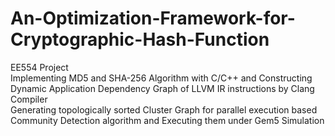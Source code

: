 # An-Optimization-Framework-for-Cryptographic-Hash-Function
EE554 Project\
Implementing MD5 and SHA-256 Algorithm with C/C++ and Constructing Dynamic Application
Dependency Graph of LLVM IR instructions by Clang Compiler\
Generating topologically sorted Cluster Graph for parallel execution based Community Detection
algorithm and Executing them under Gem5 Simulation
